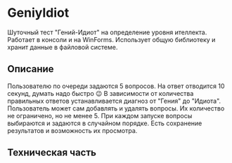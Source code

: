 # GeniyIdiot
 Шуточный тест "Гений-Идиот" на определение уровня ителлекта. Работает в консоли и на WinForms. Использует общую библиотеку и хранит данные в файловой системе.
## Описание
Пользователю по очереди задаются 5 вопросов.
На ответ отводится 10 секунд, думать надо быстро 😉
В зависимости от количества правильных ответов устанавливается диагноз от "Гения" до "Идиота".
Пользователь может сам добавлять и удалять вопросы. Их количество не ограничено, но не менее 5. При каждом запуске вопросы выбираются и задаются в случайном порядке.
Есть сохранение результатов и возможность их просмотра.
## Техническая часть

